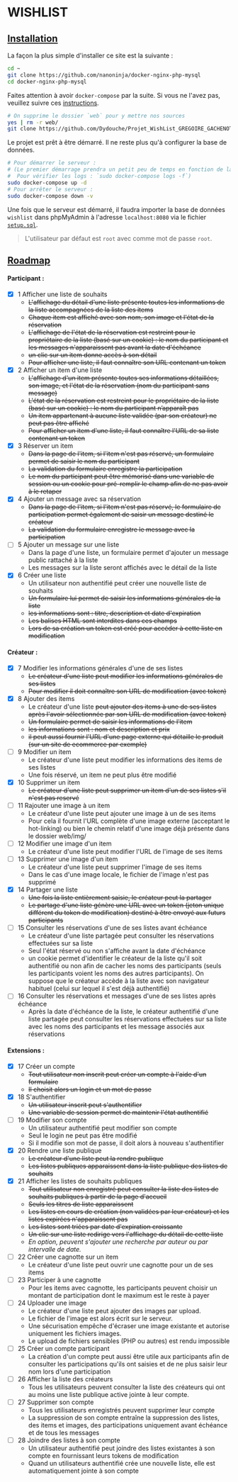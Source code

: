 # WISHLIST

## <u>Installation</u>

La façon la plus simple d'installer ce site est la suivante :
```bash
cd ~
git clone https://github.com/nanoninja/docker-nginx-php-mysql
cd docker-nginx-php-mysql
```

Faites attention à avoir `docker-compose` par la suite. Si vous ne l'avez pas, veuillez suivre ces [instructions](https://docs.docker.com/compose/install/).

```bash
# On supprime le dossier `web` pour y mettre nos sources
yes | rm -r web/
git clone https://github.com/Dydouche/Projet_WishList_GREGOIRE_GACHENOT_BERGERON web/
```

Le projet est prêt à être démarré. Il ne reste plus qu'à configurer la base de données.

```bash
# Pour démarrer le serveur :
# (Le premier démarrage prendra un petit peu de temps en fonction de la connexion disponible
#  Pour vérifier les logs : `sudo docker-compose logs -f`)
sudo docker-compose up -d
# Pour arrêter le serveur :
sudo docker-compose down -v
```

Une fois que le serveur est démarré, il faudra importer la base de données `wishlist` dans phpMyAdmin à l'adresse `localhost:8080` via le fichier [`setup.sql`](setup.sql).

> L'utilisateur par défaut est `root` avec comme mot de passe `root`.

## <u>Roadmap</u>

#### Participant :

- [x] 1 Afficher une liste de souhaits
    - ~~L'affichage du détail d'une liste présente toutes les informations de la liste accompagnées de la liste des items~~
    - ~~Chaque item est affiché avec son nom, son image et l'état de la réservation~~
    - ~~L'affichage de l'état de la réservation est restreint pour le propriétaire de la liste (basé sur un cookie) : le nom du participant et les messages n'apparaissent pas avant la date d'échéance~~
    - ~~un clic sur un item donne accès à son détail~~
    - ~~Pour afficher une liste, il faut connaître son URL contenant un token~~
- [x] 2 Afficher un item d'une liste
    - ~~L'affichage d'un item présente toutes ses informations détaillées, son image, et l'état de la
    réservation (nom du participant sans message)~~
    - ~~L'état de la réservation est restreint pour le propriétaire de la liste (basé sur un cookie) : le nom du participant n’apparaît pas~~
    - ~~Un item appartenant à aucune liste validée (par son créateur) ne peut pas être affiché~~
    - ~~Pour afficher un item d'une liste, il faut connaître l'URL de sa liste contenant un token~~
- [x] 3 Réserver un item
    - ~~Dans la page de l'item, si l'item n'est pas réservé, un formulaire permet de saisir le nom du participant~~
    - ~~La validation du formulaire enregistre la participation~~
    - ~~Le nom du participant peut être mémorisé dans une variable de session ou un cookie pour pré-remplir le champ afin de ne pas avoir à le retaper~~
- [x] 4 Ajouter un message avec sa réservation
    - ~~Dans la page de l'item, si l'item n'est pas réservé, le formulaire de participation permet également de saisir un message destiné le créateur~~
    - ~~La validation du formulaire enregistre le message avec la participation~~
- [ ] 5 Ajouter un message sur une liste
    - Dans la page d'une liste, un formulaire permet d'ajouter un message public rattaché à la liste
    - Les messages sur la liste seront affichés avec le détail de la liste
- [x] 6 Créer une liste
    - Un utilisateur non authentifié peut créer une nouvelle liste de souhaits
    - ~~Un formulaire lui permet de saisir les informations générales de la liste~~
    - ~~les informations sont : titre, description et date d'expiration~~
    - ~~Les balises HTML sont interdites dans ces champs~~
    - ~~Lors de sa création un token est créé pour accéder à cette liste en modification~~

#### Créateur :

- [x] 7 Modifier les informations générales d'une de ses listes
    - ~~Le créateur d'une liste peut modifier les informations générales de ses listes~~
    - ~~Pour modifier il doit connaître son URL de modification (avec token)~~
- [x] 8 Ajouter des items
    - Le créateur d'une liste ~~peut ajouter des items à une de ses listes après l'avoir sélectionnée par son URL de modification (avec token)~~
    - ~~Un formulaire permet de saisir les informations de l'item~~
    - ~~les informations sont : nom et description et prix~~
    - ~~il peut aussi fournir l'URL d'une page externe qui détaille  le produit (sur un site de ecommerce par exemple)~~
- [ ] 9 Modifier un item
    - Le créateur d'une liste peut modifier les informations des items de ses listes
    - Une fois réservé, un item ne peut plus être modifié
- [x] 10 Supprimer un item
    - ~~Le créateur d'une liste peut supprimer un item d'un de ses listes s'il n'est pas reservé~~
- [ ] 11 Rajouter une image à un item
    - Le créateur d'une liste peut ajouter une image à un de ses items
    - Pour cela il fournit l'URL complète d'une image externe (acceptant le hot-linking) ou bien le chemin relatif d'une image déjà présente dans le dossier web/img/
- [ ] 12 Modifier une image d'un item
    - Le créateur d'une liste peut modifier l'URL de l'image de ses items
- [ ] 13 Supprimer une image d'un item
    - Le créateur d'une liste peut supprimer l'image de ses items
    - Dans le cas d'une image locale, le fichier de l'image n'est pas supprimé
- [x] 14 Partager une liste
    - ~~Une fois la liste entièrement saisie, le créateur peut la partager~~
    - ~~Le partage d'une liste génère une URL avec un token (jeton unique différent du token de modification) destiné à être envoyé aux futurs participants~~
- [ ] 15 Consulter les réservations d'une de ses listes avant échéance
    - Le créateur d'une liste partagée peut consulter les réservations effectuées sur sa liste
    - Seul l'état réservé ou non s'affiche avant la date d'échéance
    - un cookie permet d'identifier le créateur de la liste qu'il soit authentifié ou non afin de cacher les noms des  participants (seuls les participants voient les noms des  autres participants). On suppose que le créateur accède à la  liste avec son navigateur habituel (celui sur lequel il s'est  déjà authentifié)
- [ ] 16 Consulter les réservations et messages d'une de ses listes après échéance
    - Après la date d'échéance de la liste, le créateur authentifié d'une liste partagée peut consulter les réservations effectuées sur sa liste avec les noms des participants et les message associés aux réservations

#### Extensions :

- [x] 17 Créer un compte
    - ~~Tout utilisateur non inscrit peut créer un compte à l'aide d'un formulaire~~
    - ~~Il choisit alors un login et un mot de passe~~
- [x] 18 S'authentifier
    - ~~Un utilisateur inscrit peut s'authentifier~~
    - ~~Une variable de session permet de maintenir l'état authentifié~~
- [ ] 19 Modifier son compte
    - Un utilisateur authentifié peut modifier son compte
    - Seul le login ne peut pas être modifié
    - Si il modifie son mot de passe, il doit alors à nouveau s'authentifier
- [x] 20 Rendre une liste publique
    - ~~Le créateur d'une liste peut la rendre publique~~
    - ~~Les listes publiques apparaissent dans la liste publique des listes de souhaits~~
- [x] 21 Afficher les listes de souhaits publiques
    - ~~Tout utilisateur non enregistré peut consulter la liste des listes de souhaits publiques à partir de la page d'accueil~~
    - ~~Seuls les titres de liste apparaissent~~
    - ~~Les listes en cours de création (non validées par leur créateur) et les listes expirées n'apparaissent pas~~
    - ~~Les listes sont triées par date d'expiration croissante~~
    - ~~Un clic sur une liste redirige vers l'affichage du détail de cette liste~~
    - *En option, peuvent s'ajouter une recherche par auteur ou par intervalle de date.*
- [ ] 22 Créer une cagnotte sur un item
    - Le créateur d'une liste peut ouvrir une cagnotte pour un de  ses items
- [ ] 23 Participer à une cagnotte
    - Pour les items avec cagnotte, les participants peuvent choisir un montant de participation dont le maximum est le reste à payer
- [ ] 24 Uploader une image
    - Le créateur d'une liste peut ajouter des images par upload.
    - Le fichier de l'image est alors écrit sur le serveur.
    - Une sécurisation empêche d'écraser une image existante et autorise uniquement les fichiers images.
    - Le upload de fichiers sensibles (PHP ou autres) est rendu  impossible
- [ ] 25 Créer un compte participant
    - La création d'un compte peut aussi être utile aux participants afin de consulter les participations qu'ils ont saisies et de ne plus saisir leur  nom lors d'une participation
- [ ] 26 Afficher la liste des créateurs
    - Tous les utilisateurs peuvent consulter la liste des créateurs qui ont au moins une liste publique active jointe à leur compte.
- [ ] 27 Supprimer son compte
    - Tous les utilisateurs enregistrés peuvent supprimer leur compte
    - La suppression de son compte entraîne la suppression des listes, des items et images, des participations uniquement avant échéance et de tous les messages
- [ ] 28 Joindre des listes à son compte
    - Un utilisateur authentifié peut joindre des listes existantes à son compte en fournissant leurs tokens de modification
    - Quand un utilisateurs authentifié crée une nouvelle liste, elle est automatiquement jointe à son compte
